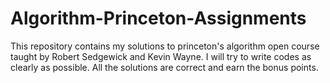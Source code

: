 # Algorithm-Princeton-Assignments

This repository contains my solutions to princeton's algorithm open course taught by Robert Sedgewick and Kevin Wayne.
I will try to write codes as clearly as possible.
All the solutions are correct and earn the bonus points.
